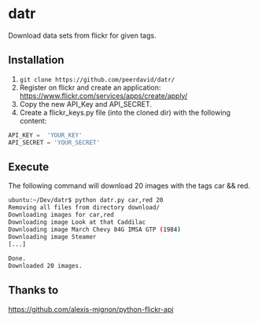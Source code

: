 # datr
Download data sets from flickr for given tags.

## Installation
1. ```git clone https://github.com/peerdavid/datr/```
2. Register on flickr and create an application: https://www.flickr.com/services/apps/create/apply/
3. Copy the new API_Key and API_SECRET.
4. Create a flickr_keys.py file (into the cloned dir) with the following content:<br>
``` python
API_KEY =  'YOUR_KEY'
API_SECRET = 'YOUR_SECRET'
```

## Execute
The following command will download 20 images with the tags car && red.<br>
``` Bash
ubuntu:~/Dev/datr$ python datr.py car,red 20
Removing all files from directory download/
Downloading images for car,red
Downloading image Look at that Caddilac
Downloading image March Chevy 84G IMSA GTP (1984)
Downloading image Steamer
[...] 
  
Done.  
Downloaded 20 images. 
```

## Thanks to
https://github.com/alexis-mignon/python-flickr-api
